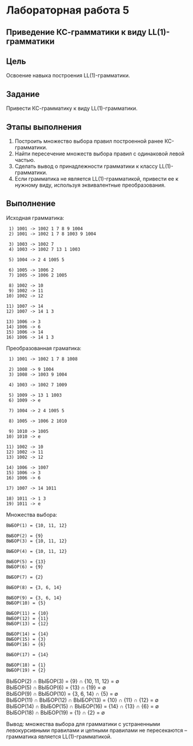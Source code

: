 # Лабораторная работа 5
## Приведение КС-грамматики к виду LL(1)-грамматики

## Цель
Освоение навыка построения LL(1)-грамматики.

## Задание
Привести КС-грамматику к виду LL(1)-грамматики.

## Этапы выполнения
1. Построить множество выбора правил построенной ранее КС-грамматики.
2. Найти пересечение множеств выбора правил с одинаковой левой частью.
3. Сделать вывод о принадлежности грамматики к классу LL(1)-грамматики.
4. Если грамматика не является LL(1)-грамматикой, привести ее к нужному виду, используя эквивалентные преобразования.

## Выполнение

Исходная грамматика:
```
 1) 1001 -> 1002 1 7 8 9 1004
 2) 1001 -> 1002 1 7 8 1003 9 1004

 3) 1003 -> 1002 7
 4) 1003 -> 1002 7 13 1 1003

 5) 1004 -> 2 4 1005 5

 6) 1005 -> 1006 2
 7) 1005 -> 1006 2 1005

 8) 1002 -> 10
 9) 1002 -> 11
10) 1002 -> 12

11) 1007 -> 14
12) 1007 -> 14 1 3

13) 1006 -> 3
14) 1006 -> 6
15) 1006 -> 14
16) 1006 -> 14 1 3
```

Преобразованная граматика:
```
 1) 1001 -> 1002 1 7 8 1008

 2) 1008 -> 9 1004
 3) 1008 -> 1003 9 1004

 4) 1003 -> 1002 7 1009

 5) 1009 -> 13 1 1003
 6) 1009 -> e

 7) 1004 -> 2 4 1005 5

 8) 1005 -> 1006 2 1010

 9) 1010 -> 1005
10) 1010 -> e

11) 1002 -> 10
12) 1002 -> 11
13) 1002 -> 12

14) 1006 -> 1007
15) 1006 -> 3
16) 1006 -> 6

17) 1007 -> 14 1011

18) 1011 -> 1 3
19) 1011 -> e
```

Множества выбора:
```
ВЫБОР(1) = {10, 11, 12}

ВЫБОР(2) = {9}
ВЫБОР(3) = {10, 11, 12}

ВЫБОР(4) = {10, 11, 12}

ВЫБОР(5) = {13}
ВЫБОР(6) = {9}

ВЫБОР(7) = {2}

ВЫБОР(8) = {3, 6, 14}

ВЫБОР(9) = {3, 6, 14}
ВЫБОР(10) = {5}

ВЫБОР(11) = {10}
ВЫБОР(12) = {11}
ВЫБОР(13) = {12}

ВЫБОР(14) = {14}
ВЫБОР(15) = {3}
ВЫБОР(16) = {6}

ВЫБОР(17) = {14}

ВЫБОР(18) = {1}
ВЫБОР(19) = {2}
```

ВЫБОР(2) &#8745; ВЫБОР(3) = {9} &#8745; {10, 11, 12} = &#8709; \
ВЫБОР(5) &#8745; ВЫБОР(6) = {13} &#8745; {19} = &#8709; \
ВЫБОР(9) &#8745; ВЫБОР(10) = {3, 6, 14} &#8745; {5} = &#8709; \
ВЫБОР(11) &#8745; ВЫБОР(12) &#8745; ВЫБОР(13) = {10} &#8745; {11} &#8745; {12} = &#8709; \
ВЫБОР(14) &#8745; ВЫБОР(15) &#8745; ВЫБОР(16) = {14} &#8745; {13} &#8745; {6} = &#8709; \
ВЫБОР(18) &#8745; ВЫБОР(19) = {1} &#8745; {2} = &#8709;

Вывод: множества выбора для грамматики с устраненными левокурсивными правилами и цепными правилами не пересекаются – грамматика является LL(1)-грамматикой.
